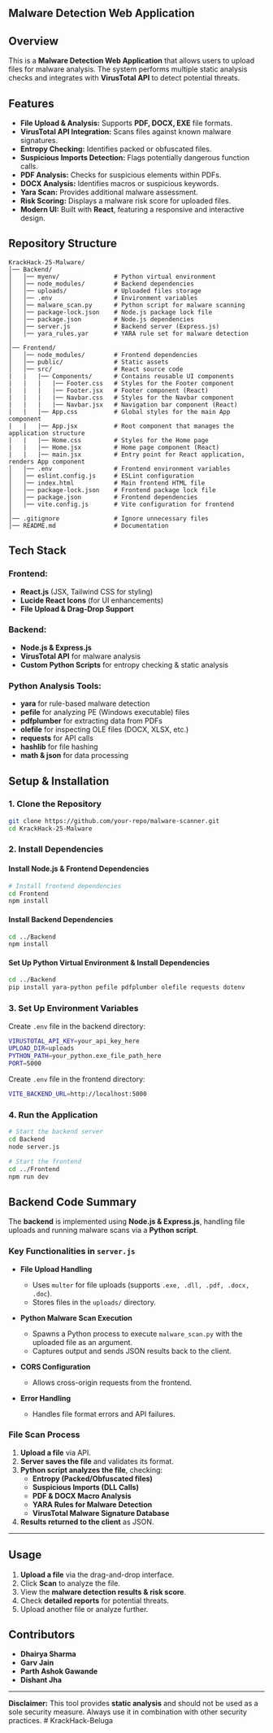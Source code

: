 ## Malware Detection Web Application

## Overview
This is a **Malware Detection Web Application** that allows users to upload files for malware analysis. The system performs multiple static analysis checks and integrates with **VirusTotal API** to detect potential threats.

## Features
- **File Upload & Analysis:** Supports **PDF, DOCX, EXE** file formats.
- **VirusTotal API Integration:** Scans files against known malware signatures.
- **Entropy Checking:** Identifies packed or obfuscated files.
- **Suspicious Imports Detection:** Flags potentially dangerous function calls.
- **PDF Analysis:** Checks for suspicious elements within PDFs.
- **DOCX Analysis:** Identifies macros or suspicious keywords.
- **Yara Scan:** Provides additional malware assessment.
- **Risk Scoring:** Displays a malware risk score for uploaded files.
- **Modern UI:** Built with **React**, featuring a responsive and interactive design.

## Repository Structure
```
KrackHack-25-Malware/
│── Backend/
│   │── myenv/               # Python virtual environment
│   │── node_modules/        # Backend dependencies
│   │── uploads/             # Uploaded files storage
│   │── .env                 # Environment variables
│   │── malware_scan.py      # Python script for malware scanning
│   │── package-lock.json    # Node.js package lock file
│   │── package.json         # Node.js dependencies
│   │── server.js            # Backend server (Express.js)
│   │── yara_rules.yar       # YARA rule set for malware detection
│
│── Frontend/
│   │── node_modules/        # Frontend dependencies
│   │── public/              # Static assets
│   │── src/                 # React source code
|   |   |── Components/      # Contains reusable UI components
|   |   |   |── Footer.css   # Styles for the Footer component
|   |   |   |── Footer.jsx   # Footer component (React)
|   |   |   |── Navbar.css   # Styles for the Navbar component
|   |   |   |── Navbar.jsx   # Navigation bar component (React)
|   |   |── App.css          # Global styles for the main App component
|   |   |── App.jsx          # Root component that manages the application structure
|   |   |── Home.css         # Styles for the Home page
|   |   |── Home.jsx         # Home page component (React)
|   |   |── main.jsx         # Entry point for React application, renders App component
│   │── .env                 # Frontend environment variables
│   │── eslint.config.js     # ESLint configuration
│   │── index.html           # Main frontend HTML file
│   │── package-lock.json    # Frontend package lock file
│   │── package.json         # Frontend dependencies
│   │── vite.config.js       # Vite configuration for frontend
│
│── .gitignore               # Ignore unnecessary files
│── README.md                # Documentation
```

## Tech Stack
### Frontend:
- **React.js** (JSX, Tailwind CSS for styling)
- **Lucide React Icons** (for UI enhancements)
- **File Upload & Drag-Drop Support**

### Backend:
- **Node.js & Express.js**
- **VirusTotal API** for malware analysis
- **Custom Python Scripts** for entropy checking & static analysis

### Python Analysis Tools:
- **yara** for rule-based malware detection
- **pefile** for analyzing PE (Windows executable) files
- **pdfplumber** for extracting data from PDFs
- **olefile** for inspecting OLE files (DOCX, XLSX, etc.)
- **requests** for API calls
- **hashlib** for file hashing
- **math & json** for data processing

## Setup & Installation
### 1. Clone the Repository
```sh
git clone https://github.com/your-repo/malware-scanner.git
cd KrackHack-25-Malware
```

### 2. Install Dependencies
#### Install Node.js & Frontend Dependencies
```sh
# Install frontend dependencies
cd Frontend
npm install
```

#### Install Backend Dependencies
```sh
cd ../Backend
npm install
```

#### Set Up Python Virtual Environment & Install Dependencies
```sh
cd ../Backend
pip install yara-python pefile pdfplumber olefile requests dotenv
```

### 3. Set Up Environment Variables
Create `.env` file in the backend directory:
```sh
VIRUSTOTAL_API_KEY=your_api_key_here
UPLOAD_DIR=uploads
PYTHON_PATH=your_python.exe_file_path_here
PORT=5000
```
Create `.env` file in the frontend directory:
```sh
VITE_BACKEND_URL=http://localhost:5000
```

### 4. Run the Application
```sh
# Start the backend server
cd Backend
node server.js

# Start the frontend
cd ../Frontend
npm run dev
```

## Backend Code Summary
The **backend** is implemented using **Node.js & Express.js**, handling file uploads and running malware scans via a **Python script**.

### **Key Functionalities in `server.js`**
- **File Upload Handling**
  - Uses `multer` for file uploads (supports `.exe, .dll, .pdf, .docx, .doc`).
  - Stores files in the `uploads/` directory.

- **Python Malware Scan Execution**
  - Spawns a Python process to execute `malware_scan.py` with the uploaded file as an argument.
  - Captures output and sends JSON results back to the client.

- **CORS Configuration**
  - Allows cross-origin requests from the frontend.

- **Error Handling**
  - Handles file format errors and API failures.

### **File Scan Process**
1. **Upload a file** via API.
2. **Server saves the file** and validates its format.
3. **Python script analyzes the file**, checking:
   - **Entropy (Packed/Obfuscated files)**
   - **Suspicious Imports (DLL Calls)**
   - **PDF & DOCX Macro Analysis**
   - **YARA Rules for Malware Detection**
   - **VirusTotal Malware Signature Database**
4. **Results returned to the client** as JSON.

---

## Usage
1. **Upload a file** via the drag-and-drop interface.
2. Click **Scan** to analyze the file.
3. View the **malware detection results & risk score**.
4. Check **detailed reports** for potential threats.
5. Upload another file or analyze further.

## Contributors
- **Dhairya Sharma**
- **Garv Jain**
- **Parth Ashok Gawande**
- **Dishant Jha**

---
**Disclaimer:** This tool provides **static analysis** and should not be used as a sole security measure. Always use it in combination with other security practices.
#   K r a c k H a c k - B e l u g a 
 
 
